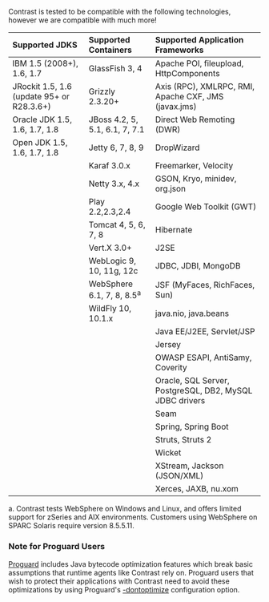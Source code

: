 <!--
title: "Supported Technologies"
description: "List of supported technologies"
tags: "Java agent installation containers JDKs frameworks libraries support troubleshooting"
-->

Contrast is tested to be compatible with the following technologies, however we are compatible with much more!

|Supported JDKS                             | Supported Containers                 | Supported Application Frameworks
|:-------------- |:-------------------- |:--------------------------------
|IBM 1.5 (2008+), 1.6, 1.7                  | GlassFish 3, 4                       | Apache POI, fileupload, HttpComponents
|JRockit 1.5, 1.6 (update 95+ or R28.3.6+)  | Grizzly 2.3.20+                      | Axis (RPC), XMLRPC, RMI, Apache CXF, JMS (javax.jms)
|Oracle JDK 1.5, 1.6, 1.7, 1.8              | JBoss 4.2, 5, 5.1, 6.1, 7, 7.1       | Direct Web Remoting (DWR)
|Open JDK 1.5, 1.6, 1.7, 1.8                | Jetty 6, 7, 8, 9                     | DropWizard
|                                           | Karaf 3.0.x                          | Freemarker, Velocity
|                                           | Netty 3.x, 4.x                       | GSON, Kryo, minidev, org.json
|                                           | Play 2.2,2.3,2.4                     | Google Web Toolkit (GWT)
|                                           | Tomcat 4, 5, 6, 7, 8                 | Hibernate
|                                           | Vert.X 3.0+                          | J2SE
|                                           | WebLogic 9, 10, 11g, 12c             | JDBC, JDBI, MongoDB
|                                           | WebSphere 6.1, 7, 8, 8.5<sup>a</sup> | JSF (MyFaces, RichFaces, Sun)
|                                           | WildFly 10, 10.1.x                   | java.nio, java.beans
|                                           |                                      | Java EE/J2EE, Servlet/JSP
|                                           |                                      | Jersey
|                                           |                                      | OWASP ESAPI, AntiSamy, Coverity
|                                           |                                      | Oracle, SQL Server, PostgreSQL, DB2, MySQL JDBC drivers
|                                           |                                      | Seam
|                                           |                                      | Spring, Spring Boot
|                                           |                                      | Struts, Struts 2
|                                           |                                      | Wicket
|                                           |                                      | XStream, Jackson (JSON/XML)
|                                           |                                      | Xerces, JAXB, nu.xom

a. Contrast tests WebSphere on Windows and Linux, and offers limited support for zSeries and AIX environments. Customers using WebSphere on SPARC Solaris require version 8.5.5.11.


### Note for Proguard Users

[Proguard](https://sourceforge.net/projects/proguard/files/) includes Java
bytecode optimization features which break basic assumptions that runtime agents
like Contrast rely on. Proguard users that wish to protect their applications
with Contrast need to avoid these optimizations by using Proguard's
[-dontoptimize](https://www.guardsquare.com/en/proguard/manual/usage#dontoptimize)
configuration option.
